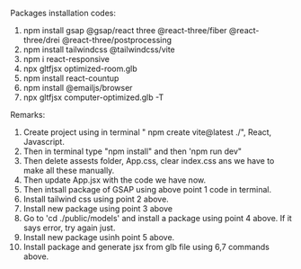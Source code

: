 Packages installation codes:
1. npm install gsap @gsap/react three @react-three/fiber @react-three/drei @react-three/postprocessing
2. npm install tailwindcss @tailwindcss/vite
3. npm i react-responsive
4. npx gltfjsx optimized-room.glb
5. npm install react-countup
6. npm install @emailjs/browser
7. npx gltfjsx computer-optimized.glb -T



Remarks:
1. Create project using in terminal " npm create vite@latest ./", React, Javascript.
2. Then in terminal type "npm install" and then 'npm run dev"
3. Then delete assests folder, App.css, clear index.css ans we have to make all these manually.
4. Then update App.jsx with the code we have now.
5. Then intsall package of GSAP using above point 1 code in terminal.
6. Install tailwind css using point 2 above.
7. Install new package using point 3 above
8. Go to 'cd ./public/models' and install a package using point 4 above. If it says error, try again just.
9. Install new package usinh point 5 above.
10. Install package and generate jsx from glb file using 6,7 commands above.